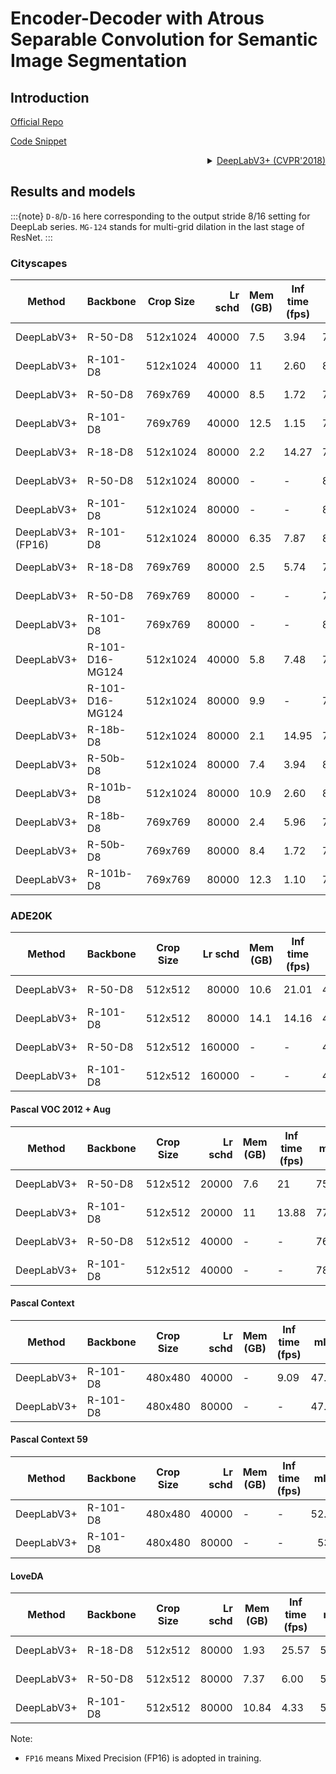 # Encoder-Decoder with Atrous Separable Convolution for Semantic Image Segmentation

## Introduction

<!-- [ALGORITHM] -->

<a href="https://github.com/tensorflow/models/tree/master/research/deeplab">Official Repo</a>

<a href="https://github.com/open-mmlab/mmsegmentation/blob/v0.17.0/mmseg/models/decode_heads/sep_aspp_head.py#L30">Code Snippet</a>

<details>
<summary align="right"><a href="https://arxiv.org/abs/1802.02611">DeepLabV3+ (CVPR'2018)</a></summary>

```latex
@inproceedings{deeplabv3plus2018,
  title={Encoder-Decoder with Atrous Separable Convolution for Semantic Image Segmentation},
  author={Liang-Chieh Chen and Yukun Zhu and George Papandreou and Florian Schroff and Hartwig Adam},
  booktitle={ECCV},
  year={2018}
}
```

</details>

## Results and models

:::{note}
`D-8`/`D-16` here corresponding to the output stride 8/16 setting for DeepLab series.
`MG-124` stands for multi-grid dilation in the last stage of ResNet.
:::

### Cityscapes

| Method     | Backbone        | Crop Size | Lr schd | Mem (GB) | Inf time (fps) |  mIoU | mIoU(ms+flip) | config                                                                                                                                           | download                                                                                                                                                                                                                                                                                                                                                                                                                           |
| ---------- | --------------- | --------- | ------: | -------- | -------------- | ----: | ------------: | ------------------------------------------------------------------------------------------------------------------------------------------------ | ---------------------------------------------------------------------------------------------------------------------------------------------------------------------------------------------------------------------------------------------------------------------------------------------------------------------------------------------------------------------------------------------------------------------------------- |
| DeepLabV3+ | R-50-D8         | 512x1024  |   40000 | 7.5      | 3.94           | 79.61 |         81.01 | [config](https://github.com/open-mmlab/mmsegmentation/blob/master/configs/deeplabv3plus/deeplabv3plus_r50-d8_512x1024_40k_cityscapes.py)         | [model](https://download.openmmlab.com/mmsegmentation/v0.5/deeplabv3plus/deeplabv3plus_r50-d8_512x1024_40k_cityscapes/deeplabv3plus_r50-d8_512x1024_40k_cityscapes_20200605_094610-d222ffcd.pth) &#124; [log](https://download.openmmlab.com/mmsegmentation/v0.5/deeplabv3plus/deeplabv3plus_r50-d8_512x1024_40k_cityscapes/deeplabv3plus_r50-d8_512x1024_40k_cityscapes_20200605_094610.log.json)                                 |
| DeepLabV3+ | R-101-D8        | 512x1024  |   40000 | 11       | 2.60           | 80.21 |         81.82 | [config](https://github.com/open-mmlab/mmsegmentation/blob/master/configs/deeplabv3plus/deeplabv3plus_r101-d8_512x1024_40k_cityscapes.py)        | [model](https://download.openmmlab.com/mmsegmentation/v0.5/deeplabv3plus/deeplabv3plus_r101-d8_512x1024_40k_cityscapes/deeplabv3plus_r101-d8_512x1024_40k_cityscapes_20200605_094614-3769eecf.pth) &#124; [log](https://download.openmmlab.com/mmsegmentation/v0.5/deeplabv3plus/deeplabv3plus_r101-d8_512x1024_40k_cityscapes/deeplabv3plus_r101-d8_512x1024_40k_cityscapes_20200605_094614.log.json)                             |
| DeepLabV3+ | R-50-D8         | 769x769   |   40000 | 8.5      | 1.72           | 78.97 |         80.46 | [config](https://github.com/open-mmlab/mmsegmentation/blob/master/configs/deeplabv3plus/deeplabv3plus_r50-d8_769x769_40k_cityscapes.py)          | [model](https://download.openmmlab.com/mmsegmentation/v0.5/deeplabv3plus/deeplabv3plus_r50-d8_769x769_40k_cityscapes/deeplabv3plus_r50-d8_769x769_40k_cityscapes_20200606_114143-1dcb0e3c.pth) &#124; [log](https://download.openmmlab.com/mmsegmentation/v0.5/deeplabv3plus/deeplabv3plus_r50-d8_769x769_40k_cityscapes/deeplabv3plus_r50-d8_769x769_40k_cityscapes_20200606_114143.log.json)                                     |
| DeepLabV3+ | R-101-D8        | 769x769   |   40000 | 12.5     | 1.15           | 79.46 |         80.50 | [config](https://github.com/open-mmlab/mmsegmentation/blob/master/configs/deeplabv3plus/deeplabv3plus_r101-d8_769x769_40k_cityscapes.py)         | [model](https://download.openmmlab.com/mmsegmentation/v0.5/deeplabv3plus/deeplabv3plus_r101-d8_769x769_40k_cityscapes/deeplabv3plus_r101-d8_769x769_40k_cityscapes_20200606_114304-ff414b9e.pth) &#124; [log](https://download.openmmlab.com/mmsegmentation/v0.5/deeplabv3plus/deeplabv3plus_r101-d8_769x769_40k_cityscapes/deeplabv3plus_r101-d8_769x769_40k_cityscapes_20200606_114304.log.json)                                 |
| DeepLabV3+ | R-18-D8         | 512x1024  |   80000 | 2.2      | 14.27          | 76.89 |         78.76 | [config](https://github.com/open-mmlab/mmsegmentation/blob/master/configs/deeplabv3plus/deeplabv3plus_r18-d8_512x1024_80k_cityscapes.py)         | [model](https://download.openmmlab.com/mmsegmentation/v0.5/deeplabv3plus/deeplabv3plus_r18-d8_512x1024_80k_cityscapes/deeplabv3plus_r18-d8_512x1024_80k_cityscapes_20201226_080942-cff257fe.pth) &#124; [log](https://download.openmmlab.com/mmsegmentation/v0.5/deeplabv3plus/deeplabv3plus_r18-d8_512x1024_80k_cityscapes/deeplabv3plus_r18-d8_512x1024_80k_cityscapes-20201226_080942.log.json)                                 |
| DeepLabV3+ | R-50-D8         | 512x1024  |   80000 | -        | -              | 80.09 |         81.13 | [config](https://github.com/open-mmlab/mmsegmentation/blob/master/configs/deeplabv3plus/deeplabv3plus_r50-d8_512x1024_80k_cityscapes.py)         | [model](https://download.openmmlab.com/mmsegmentation/v0.5/deeplabv3plus/deeplabv3plus_r50-d8_512x1024_80k_cityscapes/deeplabv3plus_r50-d8_512x1024_80k_cityscapes_20200606_114049-f9fb496d.pth) &#124; [log](https://download.openmmlab.com/mmsegmentation/v0.5/deeplabv3plus/deeplabv3plus_r50-d8_512x1024_80k_cityscapes/deeplabv3plus_r50-d8_512x1024_80k_cityscapes_20200606_114049.log.json)                                 |
| DeepLabV3+ | R-101-D8        | 512x1024  |   80000 | -        | -              | 80.97 |         82.03 | [config](https://github.com/open-mmlab/mmsegmentation/blob/master/configs/deeplabv3plus/deeplabv3plus_r101-d8_512x1024_80k_cityscapes.py)        | [model](https://download.openmmlab.com/mmsegmentation/v0.5/deeplabv3plus/deeplabv3plus_r101-d8_512x1024_80k_cityscapes/deeplabv3plus_r101-d8_512x1024_80k_cityscapes_20200606_114143-068fcfe9.pth) &#124; [log](https://download.openmmlab.com/mmsegmentation/v0.5/deeplabv3plus/deeplabv3plus_r101-d8_512x1024_80k_cityscapes/deeplabv3plus_r101-d8_512x1024_80k_cityscapes_20200606_114143.log.json)                             |
| DeepLabV3+ (FP16)| R-101-D8 | 512x1024  |   80000 | 6.35     | 7.87           | 80.46 |             - | [config](https://github.com/open-mmlab/mmsegmentation/blob/master/configs/deeplabv3plus/deeplabv3plus_r101-d8_fp16_512x1024_80k_cityscapes.py) | [model](https://download.openmmlab.com/mmsegmentation/v0.5/deeplabv3plus/deeplabv3plus_r101-d8_fp16_512x1024_80k_cityscapes/deeplabv3plus_r101-d8_fp16_512x1024_80k_cityscapes_20200717_230920-f1104f4b.pth) &#124; [log](https://download.openmmlab.com/mmsegmentation/v0.5/deeplabv3plus/deeplabv3plus_r101-d8_fp16_512x1024_80k_cityscapes/deeplabv3plus_r101-d8_fp16_512x1024_80k_cityscapes_20200717_230920.log.json) |
| DeepLabV3+ | R-18-D8         | 769x769   |   80000 | 2.5      | 5.74           | 76.26 |         77.91 | [config](https://github.com/open-mmlab/mmsegmentation/blob/master/configs/deeplabv3plus/deeplabv3plus_r18-d8_769x769_80k_cityscapes.py)          | [model](https://download.openmmlab.com/mmsegmentation/v0.5/deeplabv3plus/deeplabv3plus_r18-d8_769x769_80k_cityscapes/deeplabv3plus_r18-d8_769x769_80k_cityscapes_20201226_083346-f326e06a.pth) &#124; [log](https://download.openmmlab.com/mmsegmentation/v0.5/deeplabv3plus/deeplabv3plus_r18-d8_769x769_80k_cityscapes/deeplabv3plus_r18-d8_769x769_80k_cityscapes-20201226_083346.log.json)                                     |
| DeepLabV3+ | R-50-D8         | 769x769   |   80000 | -        | -              | 79.83 |         81.48 | [config](https://github.com/open-mmlab/mmsegmentation/blob/master/configs/deeplabv3plus/deeplabv3plus_r50-d8_769x769_80k_cityscapes.py)          | [model](https://download.openmmlab.com/mmsegmentation/v0.5/deeplabv3plus/deeplabv3plus_r50-d8_769x769_80k_cityscapes/deeplabv3plus_r50-d8_769x769_80k_cityscapes_20200606_210233-0e9dfdc4.pth) &#124; [log](https://download.openmmlab.com/mmsegmentation/v0.5/deeplabv3plus/deeplabv3plus_r50-d8_769x769_80k_cityscapes/deeplabv3plus_r50-d8_769x769_80k_cityscapes_20200606_210233.log.json)                                     |
| DeepLabV3+ | R-101-D8        | 769x769   |   80000 | -        | -              | 80.98 |         82.18 | [config](https://github.com/open-mmlab/mmsegmentation/blob/master/configs/deeplabv3plus/deeplabv3plus_r101-d8_769x769_80k_cityscapes.py)         | [model](https://download.openmmlab.com/mmsegmentation/v0.5/deeplabv3plus/deeplabv3plus_r101-d8_769x769_80k_cityscapes/deeplabv3plus_r101-d8_769x769_80k_cityscapes_20200607_000405-a7573d20.pth) &#124; [log](https://download.openmmlab.com/mmsegmentation/v0.5/deeplabv3plus/deeplabv3plus_r101-d8_769x769_80k_cityscapes/deeplabv3plus_r101-d8_769x769_80k_cityscapes_20200607_000405.log.json)                                 |
| DeepLabV3+ | R-101-D16-MG124 | 512x1024  |   40000 | 5.8      | 7.48           | 79.09 |         80.36 | [config](https://github.com/open-mmlab/mmsegmentation/blob/master/configs/deeplabv3plus/deeplabv3plus_r101-d16-mg124_512x1024_40k_cityscapes.py) | [model](https://download.openmmlab.com/mmsegmentation/v0.5/deeplabv3plus/deeplabv3plus_r101-d16-mg124_512x1024_40k_cityscapes/deeplabv3plus_r101-d16-mg124_512x1024_40k_cityscapes_20200908_005644-cf9ce186.pth) &#124; [log](https://download.openmmlab.com/mmsegmentation/v0.5/deeplabv3plus/deeplabv3plus_r101-d16-mg124_512x1024_40k_cityscapes/deeplabv3plus_r101-d16-mg124_512x1024_40k_cityscapes-20200908_005644.log.json) |
| DeepLabV3+ | R-101-D16-MG124 | 512x1024  |   80000 | 9.9      | -              | 79.90 |         81.33 | [config](https://github.com/open-mmlab/mmsegmentation/blob/master/configs/deeplabv3plus/deeplabv3plus_r101-d16-mg124_512x1024_80k_cityscapes.py) | [model](https://download.openmmlab.com/mmsegmentation/v0.5/deeplabv3plus/deeplabv3plus_r101-d16-mg124_512x1024_80k_cityscapes/deeplabv3plus_r101-d16-mg124_512x1024_80k_cityscapes_20200908_005644-ee6158e0.pth) &#124; [log](https://download.openmmlab.com/mmsegmentation/v0.5/deeplabv3plus/deeplabv3plus_r101-d16-mg124_512x1024_80k_cityscapes/deeplabv3plus_r101-d16-mg124_512x1024_80k_cityscapes-20200908_005644.log.json) |
| DeepLabV3+ | R-18b-D8        | 512x1024  |   80000 | 2.1      | 14.95          | 75.87 |         77.52 | [config](https://github.com/open-mmlab/mmsegmentation/blob/master/configs/deeplabv3plus/deeplabv3plus_r18b-d8_512x1024_80k_cityscapes.py)        | [model](https://download.openmmlab.com/mmsegmentation/v0.5/deeplabv3plus/deeplabv3plus_r18b-d8_512x1024_80k_cityscapes/deeplabv3plus_r18b-d8_512x1024_80k_cityscapes_20201226_090828-e451abd9.pth) &#124; [log](https://download.openmmlab.com/mmsegmentation/v0.5/deeplabv3plus/deeplabv3plus_r18b-d8_512x1024_80k_cityscapes/deeplabv3plus_r18b-d8_512x1024_80k_cityscapes-20201226_090828.log.json)                             |
| DeepLabV3+ | R-50b-D8        | 512x1024  |   80000 | 7.4      | 3.94           | 80.28 |         81.44 | [config](https://github.com/open-mmlab/mmsegmentation/blob/master/configs/deeplabv3plus/deeplabv3plus_r50b-d8_512x1024_80k_cityscapes.py)        | [model](https://download.openmmlab.com/mmsegmentation/v0.5/deeplabv3plus/deeplabv3plus_r50b-d8_512x1024_80k_cityscapes/deeplabv3plus_r50b-d8_512x1024_80k_cityscapes_20201225_213645-a97e4e43.pth) &#124; [log](https://download.openmmlab.com/mmsegmentation/v0.5/deeplabv3plus/deeplabv3plus_r50b-d8_512x1024_80k_cityscapes/deeplabv3plus_r50b-d8_512x1024_80k_cityscapes-20201225_213645.log.json)                             |
| DeepLabV3+ | R-101b-D8       | 512x1024  |   80000 | 10.9     | 2.60           | 80.16 |         81.41 | [config](https://github.com/open-mmlab/mmsegmentation/blob/master/configs/deeplabv3plus/deeplabv3plus_r101b-d8_512x1024_80k_cityscapes.py)       | [model](https://download.openmmlab.com/mmsegmentation/v0.5/deeplabv3plus/deeplabv3plus_r101b-d8_512x1024_80k_cityscapes/deeplabv3plus_r101b-d8_512x1024_80k_cityscapes_20201226_190843-9c3c93a4.pth) &#124; [log](https://download.openmmlab.com/mmsegmentation/v0.5/deeplabv3plus/deeplabv3plus_r101b-d8_512x1024_80k_cityscapes/deeplabv3plus_r101b-d8_512x1024_80k_cityscapes-20201226_190843.log.json)                         |
| DeepLabV3+ | R-18b-D8        | 769x769   |   80000 | 2.4      | 5.96           | 76.36 |         78.24 | [config](https://github.com/open-mmlab/mmsegmentation/blob/master/configs/deeplabv3plus/deeplabv3plus_r18b-d8_769x769_80k_cityscapes.py)         | [model](https://download.openmmlab.com/mmsegmentation/v0.5/deeplabv3plus/deeplabv3plus_r18b-d8_769x769_80k_cityscapes/deeplabv3plus_r18b-d8_769x769_80k_cityscapes_20201226_151312-2c868aff.pth) &#124; [log](https://download.openmmlab.com/mmsegmentation/v0.5/deeplabv3plus/deeplabv3plus_r18b-d8_769x769_80k_cityscapes/deeplabv3plus_r18b-d8_769x769_80k_cityscapes-20201226_151312.log.json)                                 |
| DeepLabV3+ | R-50b-D8        | 769x769   |   80000 | 8.4      | 1.72           | 79.41 |         80.56 | [config](https://github.com/open-mmlab/mmsegmentation/blob/master/configs/deeplabv3plus/deeplabv3plus_r50b-d8_769x769_80k_cityscapes.py)         | [model](https://download.openmmlab.com/mmsegmentation/v0.5/deeplabv3plus/deeplabv3plus_r50b-d8_769x769_80k_cityscapes/deeplabv3plus_r50b-d8_769x769_80k_cityscapes_20201225_224655-8b596d1c.pth) &#124; [log](https://download.openmmlab.com/mmsegmentation/v0.5/deeplabv3plus/deeplabv3plus_r50b-d8_769x769_80k_cityscapes/deeplabv3plus_r50b-d8_769x769_80k_cityscapes-20201225_224655.log.json)                                 |
| DeepLabV3+ | R-101b-D8       | 769x769   |   80000 | 12.3     | 1.10           | 79.88 |         81.46 | [config](https://github.com/open-mmlab/mmsegmentation/blob/master/configs/deeplabv3plus/deeplabv3plus_r101b-d8_769x769_80k_cityscapes.py)        | [model](https://download.openmmlab.com/mmsegmentation/v0.5/deeplabv3plus/deeplabv3plus_r101b-d8_769x769_80k_cityscapes/deeplabv3plus_r101b-d8_769x769_80k_cityscapes_20201226_205041-227cdf7c.pth) &#124; [log](https://download.openmmlab.com/mmsegmentation/v0.5/deeplabv3plus/deeplabv3plus_r101b-d8_769x769_80k_cityscapes/deeplabv3plus_r101b-d8_769x769_80k_cityscapes-20201226_205041.log.json)                             |

### ADE20K

| Method     | Backbone | Crop Size | Lr schd | Mem (GB) | Inf time (fps) |  mIoU | mIoU(ms+flip) | config                                                                                                                                | download                                                                                                                                                                                                                                                                                                                                                                               |
| ---------- | -------- | --------- | ------: | -------- | -------------- | ----: | ------------: | ------------------------------------------------------------------------------------------------------------------------------------- | -------------------------------------------------------------------------------------------------------------------------------------------------------------------------------------------------------------------------------------------------------------------------------------------------------------------------------------------------------------------------------------- |
| DeepLabV3+ | R-50-D8  | 512x512   |   80000 | 10.6     | 21.01          | 42.72 |         43.75 | [config](https://github.com/open-mmlab/mmsegmentation/blob/master/configs/deeplabv3plus/deeplabv3plus_r50-d8_512x512_80k_ade20k.py)   | [model](https://download.openmmlab.com/mmsegmentation/v0.5/deeplabv3plus/deeplabv3plus_r50-d8_512x512_80k_ade20k/deeplabv3plus_r50-d8_512x512_80k_ade20k_20200614_185028-bf1400d8.pth) &#124; [log](https://download.openmmlab.com/mmsegmentation/v0.5/deeplabv3plus/deeplabv3plus_r50-d8_512x512_80k_ade20k/deeplabv3plus_r50-d8_512x512_80k_ade20k_20200614_185028.log.json)         |
| DeepLabV3+ | R-101-D8 | 512x512   |   80000 | 14.1     | 14.16          | 44.60 |         46.06 | [config](https://github.com/open-mmlab/mmsegmentation/blob/master/configs/deeplabv3plus/deeplabv3plus_r101-d8_512x512_80k_ade20k.py)  | [model](https://download.openmmlab.com/mmsegmentation/v0.5/deeplabv3plus/deeplabv3plus_r101-d8_512x512_80k_ade20k/deeplabv3plus_r101-d8_512x512_80k_ade20k_20200615_014139-d5730af7.pth) &#124; [log](https://download.openmmlab.com/mmsegmentation/v0.5/deeplabv3plus/deeplabv3plus_r101-d8_512x512_80k_ade20k/deeplabv3plus_r101-d8_512x512_80k_ade20k_20200615_014139.log.json)     |
| DeepLabV3+ | R-50-D8  | 512x512   |  160000 | -        | -              | 43.95 |         44.93 | [config](https://github.com/open-mmlab/mmsegmentation/blob/master/configs/deeplabv3plus/deeplabv3plus_r50-d8_512x512_160k_ade20k.py)  | [model](https://download.openmmlab.com/mmsegmentation/v0.5/deeplabv3plus/deeplabv3plus_r50-d8_512x512_160k_ade20k/deeplabv3plus_r50-d8_512x512_160k_ade20k_20200615_124504-6135c7e0.pth) &#124; [log](https://download.openmmlab.com/mmsegmentation/v0.5/deeplabv3plus/deeplabv3plus_r50-d8_512x512_160k_ade20k/deeplabv3plus_r50-d8_512x512_160k_ade20k_20200615_124504.log.json)     |
| DeepLabV3+ | R-101-D8 | 512x512   |  160000 | -        | -              | 45.47 |         46.35 | [config](https://github.com/open-mmlab/mmsegmentation/blob/master/configs/deeplabv3plus/deeplabv3plus_r101-d8_512x512_160k_ade20k.py) | [model](https://download.openmmlab.com/mmsegmentation/v0.5/deeplabv3plus/deeplabv3plus_r101-d8_512x512_160k_ade20k/deeplabv3plus_r101-d8_512x512_160k_ade20k_20200615_123232-38ed86bb.pth) &#124; [log](https://download.openmmlab.com/mmsegmentation/v0.5/deeplabv3plus/deeplabv3plus_r101-d8_512x512_160k_ade20k/deeplabv3plus_r101-d8_512x512_160k_ade20k_20200615_123232.log.json) |

#### Pascal VOC 2012 + Aug

| Method     | Backbone | Crop Size | Lr schd | Mem (GB) | Inf time (fps) |  mIoU | mIoU(ms+flip) | config                                                                                                                                 | download                                                                                                                                                                                                                                                                                                                                                                                   |
| ---------- | -------- | --------- | ------: | -------- | -------------- | ----: | ------------: | -------------------------------------------------------------------------------------------------------------------------------------- | ------------------------------------------------------------------------------------------------------------------------------------------------------------------------------------------------------------------------------------------------------------------------------------------------------------------------------------------------------------------------------------------ |
| DeepLabV3+ | R-50-D8  | 512x512   |   20000 | 7.6      | 21             | 75.93 |         77.50 | [config](https://github.com/open-mmlab/mmsegmentation/blob/master/configs/deeplabv3plus/deeplabv3plus_r50-d8_512x512_20k_voc12aug.py)  | [model](https://download.openmmlab.com/mmsegmentation/v0.5/deeplabv3plus/deeplabv3plus_r50-d8_512x512_20k_voc12aug/deeplabv3plus_r50-d8_512x512_20k_voc12aug_20200617_102323-aad58ef1.pth) &#124; [log](https://download.openmmlab.com/mmsegmentation/v0.5/deeplabv3plus/deeplabv3plus_r50-d8_512x512_20k_voc12aug/deeplabv3plus_r50-d8_512x512_20k_voc12aug_20200617_102323.log.json)     |
| DeepLabV3+ | R-101-D8 | 512x512   |   20000 | 11       | 13.88          | 77.22 |         78.59 | [config](https://github.com/open-mmlab/mmsegmentation/blob/master/configs/deeplabv3plus/deeplabv3plus_r101-d8_512x512_20k_voc12aug.py) | [model](https://download.openmmlab.com/mmsegmentation/v0.5/deeplabv3plus/deeplabv3plus_r101-d8_512x512_20k_voc12aug/deeplabv3plus_r101-d8_512x512_20k_voc12aug_20200617_102345-c7ff3d56.pth) &#124; [log](https://download.openmmlab.com/mmsegmentation/v0.5/deeplabv3plus/deeplabv3plus_r101-d8_512x512_20k_voc12aug/deeplabv3plus_r101-d8_512x512_20k_voc12aug_20200617_102345.log.json) |
| DeepLabV3+ | R-50-D8  | 512x512   |   40000 | -        | -              | 76.81 |         77.57 | [config](https://github.com/open-mmlab/mmsegmentation/blob/master/configs/deeplabv3plus/deeplabv3plus_r50-d8_512x512_40k_voc12aug.py)  | [model](https://download.openmmlab.com/mmsegmentation/v0.5/deeplabv3plus/deeplabv3plus_r50-d8_512x512_40k_voc12aug/deeplabv3plus_r50-d8_512x512_40k_voc12aug_20200613_161759-e1b43aa9.pth) &#124; [log](https://download.openmmlab.com/mmsegmentation/v0.5/deeplabv3plus/deeplabv3plus_r50-d8_512x512_40k_voc12aug/deeplabv3plus_r50-d8_512x512_40k_voc12aug_20200613_161759.log.json)     |
| DeepLabV3+ | R-101-D8 | 512x512   |   40000 | -        | -              | 78.62 |         79.53 | [config](https://github.com/open-mmlab/mmsegmentation/blob/master/configs/deeplabv3plus/deeplabv3plus_r101-d8_512x512_40k_voc12aug.py) | [model](https://download.openmmlab.com/mmsegmentation/v0.5/deeplabv3plus/deeplabv3plus_r101-d8_512x512_40k_voc12aug/deeplabv3plus_r101-d8_512x512_40k_voc12aug_20200613_205333-faf03387.pth) &#124; [log](https://download.openmmlab.com/mmsegmentation/v0.5/deeplabv3plus/deeplabv3plus_r101-d8_512x512_40k_voc12aug/deeplabv3plus_r101-d8_512x512_40k_voc12aug_20200613_205333.log.json) |

#### Pascal Context

| Method     | Backbone | Crop Size | Lr schd | Mem (GB) | Inf time (fps) |  mIoU | mIoU(ms+flip) | config                                                                                                                                       | download                                                                                                                                                                                                                                                                                                                                                                                                           |
| ---------- | -------- | --------- | ------: | -------- | -------------- | ----: | ------------: | -------------------------------------------------------------------------------------------------------------------------------------------- | ------------------------------------------------------------------------------------------------------------------------------------------------------------------------------------------------------------------------------------------------------------------------------------------------------------------------------------------------------------------------------------------------------------------ |
| DeepLabV3+ | R-101-D8 | 480x480   |   40000 | -        | 9.09           | 47.30 |         48.47 | [config](https://github.com/open-mmlab/mmsegmentation/blob/master/configs/deeplabv3plus/deeplabv3plus_r101-d8_480x480_40k_pascal_context.py) | [model](https://download.openmmlab.com/mmsegmentation/v0.5/deeplabv3plus/deeplabv3plus_r101-d8_480x480_40k_pascal_context/deeplabv3plus_r101-d8_480x480_40k_pascal_context_20200911_165459-d3c8a29e.pth) &#124; [log](https://download.openmmlab.com/mmsegmentation/v0.5/deeplabv3plus/deeplabv3plus_r101-d8_480x480_40k_pascal_context/deeplabv3plus_r101-d8_480x480_40k_pascal_context-20200911_165459.log.json) |
| DeepLabV3+ | R-101-D8 | 480x480   |   80000 | -        | -              | 47.23 |         48.26 | [config](https://github.com/open-mmlab/mmsegmentation/blob/master/configs/deeplabv3plus/deeplabv3plus_r101-d8_480x480_80k_pascal_context.py) | [model](https://download.openmmlab.com/mmsegmentation/v0.5/deeplabv3plus/deeplabv3plus_r101-d8_480x480_80k_pascal_context/deeplabv3plus_r101-d8_480x480_80k_pascal_context_20200911_155322-145d3ee8.pth) &#124; [log](https://download.openmmlab.com/mmsegmentation/v0.5/deeplabv3plus/deeplabv3plus_r101-d8_480x480_80k_pascal_context/deeplabv3plus_r101-d8_480x480_80k_pascal_context-20200911_155322.log.json) |

#### Pascal Context 59

| Method     | Backbone | Crop Size | Lr schd | Mem (GB) | Inf time (fps) |  mIoU | mIoU(ms+flip) | config                                                                                                                                       | download                                                                                                                                                                                                                                                                                                                                                                                                           |
| ---------- | -------- | --------- | ------: | -------- | -------------- | ----: | ------------: | -------------------------------------------------------------------------------------------------------------------------------------------- | ------------------------------------------------------------------------------------------------------------------------------------------------------------------------------------------------------------------------------------------------------------------------------------------------------------------------------------------------------------------------------------------------------------------ |
| DeepLabV3+ | R-101-D8 | 480x480   |   40000 | -        | -           | 52.86 |         54.54 | [config](https://github.com/open-mmlab/mmsegmentation/blob/master/configs/deeplabv3plus/deeplabv3plus_r101-d8_480x480_40k_pascal_context_59.py) | [model](https://download.openmmlab.com/mmsegmentation/v0.5/deeplabv3plus/deeplabv3plus_r101-d8_480x480_40k_pascal_context_59/deeplabv3plus_r101-d8_480x480_40k_pascal_context_59_20210416_111233-ed937f15.pth) &#124; [log](https://download.openmmlab.com/mmsegmentation/v0.5/deeplabv3plus/deeplabv3plus_r101-d8_480x480_40k_pascal_context_59/deeplabv3plus_r101-d8_480x480_40k_pascal_context_59-20210416_111233.log.json) |
| DeepLabV3+ | R-101-D8 | 480x480   |   80000 | -        | -              | 53.2 |         54.67 | [config](https://github.com/open-mmlab/mmsegmentation/blob/master/configs/deeplabv3plus/deeplabv3plus_r101-d8_480x480_80k_pascal_context_59.py) | [model](https://download.openmmlab.com/mmsegmentation/v0.5/deeplabv3plus/deeplabv3plus_r101-d8_480x480_80k_pascal_context_59/deeplabv3plus_r101-d8_480x480_80k_pascal_context_59_20210416_111127-7ca0331d.pth) &#124; [log](https://download.openmmlab.com/mmsegmentation/v0.5/deeplabv3plus/deeplabv3plus_r101-d8_480x480_80k_pascal_context_59/deeplabv3plus_r101-d8_480x480_80k_pascal_context_59-20210416_111127.log.json) |

#### LoveDA

| Method     | Backbone | Crop Size | Lr schd | Mem (GB) | Inf time (fps) |  mIoU | mIoU(ms+flip) | config                                                                                                                                 | download                                                                                                                                                                                                                                                                                                                                                                                   |
| ---------- | -------- | --------- | ------: | -------- | -------------- | ----: | ------------: | -------------------------------------------------------------------------------------------------------------------------------------- | ------------------------------------------------------------------------------------------------------------------------------------------------------------------------------------------------------------------------------------------------------------------------------------------------------------------------------------------------------------------------------------------ |
| DeepLabV3+ | R-18-D8  | 512x512   |   80000 | 1.93      | 25.57             | 50.28 |         50.47 | [config](https://github.com/open-mmlab/mmsegmentation/blob/master/configs/deeplabv3plus/deeplabv3plus_r18-d8_512x512_80k_loveda.py)  | [model](https://download.openmmlab.com/mmsegmentation/v0.5/deeplabv3plus/deeplabv3plus_r18-d8_512x512_80k_loveda/deeplabv3plus_r18-d8_512x512_80k_loveda_20211104_132800-ce0fa0ca.pth) &#124; [log](https://download.openmmlab.com/mmsegmentation/v0.5/deeplabv3plus/deeplabv3plus_r18-d8_512x512_80k_loveda/deeplabv3plus_r18-d8_512x512_80k_loveda_20211104_132800.log.json)     |
| DeepLabV3+ | R-50-D8  | 512x512   |   80000 | 7.37      | 6.00             | 50.99 |         50.65 | [config](https://github.com/open-mmlab/mmsegmentation/blob/master/configs/deeplabv3plus/deeplabv3plus_r50-d8_512x512_80k_loveda.py)  | [model](https://download.openmmlab.com/mmsegmentation/v0.5/deeplabv3plus/deeplabv3plus_r50-d8_512x512_80k_loveda/deeplabv3plus_r50-d8_512x512_80k_loveda_20211105_080442-f0720392.pth) &#124; [log](https://download.openmmlab.com/mmsegmentation/v0.5/deeplabv3plus/deeplabv3plus_r50-d8_512x512_80k_loveda/deeplabv3plus_r50-d8_512x512_80k_loveda_20211105_080442.log.json)     |
| DeepLabV3+ | R-101-D8 | 512x512   |   80000 | 10.84       | 4.33          | 51.47 |         51.32 | [config](https://github.com/open-mmlab/mmsegmentation/blob/master/configs/deeplabv3plus/deeplabv3plus_r101-d8_512x512_80k_loveda.py) | [model](https://download.openmmlab.com/mmsegmentation/v0.5/deeplabv3plus/deeplabv3plus_r101-d8_512x512_80k_loveda/deeplabv3plus_r101-d8_512x512_80k_loveda_20211105_110759-4c1f297e.pth) &#124; [log](https://download.openmmlab.com/mmsegmentation/v0.5/deeplabv3plus/deeplabv3plus_r101-d8_512x512_80k_loveda/deeplabv3plus_r101-d8_512x512_80k_loveda_20211105_110759.log.json) |

Note:

- `FP16` means Mixed Precision (FP16) is adopted in training.
